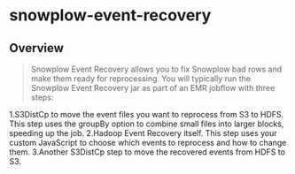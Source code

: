 # snowplow-event-recovery
## Overview
> Snowplow Event Recovery allows you to fix Snowplow bad rows and make them ready for reprocessing.
> You will typically run the Snowplow Event Recovery jar as part of an EMR jobflow with three steps:

1.S3DistCp to move the event files you want to reprocess from S3 to HDFS. This step uses the groupBy option to combine small files into larger blocks, speeding up the job.
2.Hadoop Event Recovery itself. This step uses your custom JavaScript to choose which events to reprocess and how to change them.
3.Another S3DistCp step to move the recovered events from HDFS to S3.
